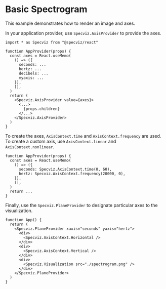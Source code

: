 # Basic Spectrogram

This example demonstrates how to render an image and axes.

In your application provider, use `Specviz.AxisProvider` to provide the axes.

```tsx
import * as Specviz from "@specviz/react"

function AppProvider(props) {
  const axes = React.useMemo(
    () => ({
      seconds: ...
      hertz: ...
      decibels: ...
      myaxis: ...
    }),
    [],
  )
  return (
    <Specviz.AxisProvider value={axes}>
      <...>
        {props.children}
      </...>
    </Specviz.AxisProvider>
  )
}
```

To create the axes, `AxisContext.time` and `AxisContext.frequency` are
used. To create a custom axis, use `AxisContext.linear` and `AxisContext.nonlinear`.

```tsx
function AppProvider(props) {
  const axes = React.useMemo(
    () => ({
      seconds: Specviz.AxisContext.time(0, 60),
      hertz: Specviz.AxisContext.frequency(20000, 0),
    }),
    [],
  )
  return ...
}
```

Finally, use the `Specviz.PlaneProvider` to designate particular axes to the
visualization.

```tsx
function App() {
  return (
    <Specviz.PlaneProvider xaxis="seconds" yaxis="hertz">
      <div>
        <Specviz.AxisContext.Horizontal />
      </div>
      <div>
        <Specviz.AxisContext.Vertical />
      </div>
      <div>
        <Specviz.Visualization src="./spectrogram.png" />
      </div>
    </Specviz.PlaneProvider>
  )
}
```
